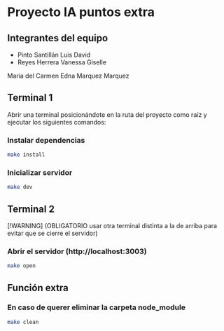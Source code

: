 # Proyecto IA puntos extra

## Integrantes del equipo

* Pinto Santillán Luis David
* Reyes Herrera Vanessa Giselle

Maria del Carmen Edna Marquez Marquez


## Terminal 1

Abrir una terminal posicionándote en la ruta del proyecto como raíz y ejecutar los siguientes comandos:

### Instalar dependencias

```bash
make install
```

### Inicializar servidor

```bash
make dev
```

## Terminal 2

[!WARNING]
(OBLIGATORIO usar otra terminal distinta a la de arriba para evitar que se cierre el servidor)

### Abrir el servidor (http://localhost:3003)

```bash
make open
```

## Función extra

### En caso de querer eliminar la carpeta node_module

```bash
make clean
```
